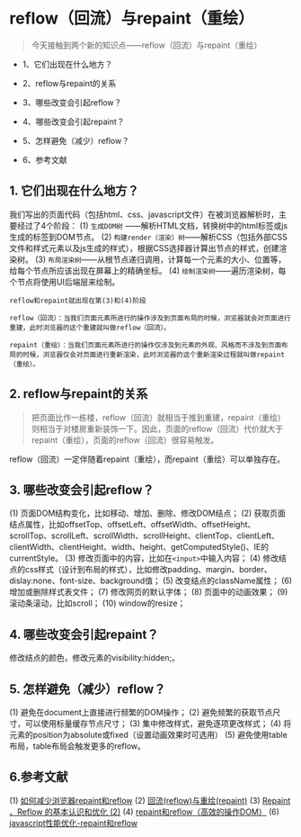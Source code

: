 # reflow（回流）与repaint（重绘）
>今天接触到两个新的知识点——reflow（回流）与repaint（重绘）

- 1、它们出现在什么地方？

- 2、reflow与repaint的关系

- 3、哪些改变会引起reflow？

- 4、哪些改变会引起repaint？

- 5、怎样避免（减少）reflow？

- 6、参考文献

## 1. 它们出现在什么地方？
我们写出的页面代码（包括html、css、javascript文件）在被浏览器解析时，主要经过了4个阶段：
    (1) `生成DOM树` ——解析HTML文档，转换树中的html标签或js生成的标签到DOM节点。
    (2) `构建render（渲染）树`——解析CSS（包括外部CSS文件和样式元素以及js生成的样式），根据CSS选择器计算出节点的样式，创建渲染树。
    (3) `布局渲染树`——从根节点递归调用，计算每一个元素的大小、位置等，给每个节点所应该出现在屏幕上的精确坐标。
    (4) `绘制渲染树`——遍历渲染树，每个节点将使用UI后端层来绘制。

    reflow和repaint就出现在第(3)和(4)阶段

```
reflow（回流）：当我们页面元素所进行的操作涉及到页面布局的时候，浏览器就会对页面进行重建，此时浏览器的这个重建就叫做reflow（回流）。
```

```
repaint（重绘）：当我们页面元素所进行的操作仅涉及到元素的外观、风格而不涉及到页面布局的时候，浏览器仅会对页面进行重新渲染，此时浏览器的这个重新渲染过程就叫做repaint（重绘）。
```

## 2. reflow与repaint的关系
>把页面比作一栋楼，reflow（回流）就相当于推到重建，repaint（重绘）则相当于对楼房重新装饰一下。因此，页面的reflow（回流）代价就大于repaint（重绘），页面的reflow（回流）很容易触发。

reflow（回流）一定伴随着repaint（重绘），而repaint（重绘）可以单独存在。

## 3. 哪些改变会引起reflow？
(1) 页面DOM结构变化，比如移动、增加、删除、修改DOM结点；
(2) 获取页面结点属性，比如offsetTop、offsetLeft、offsetWidth、offsetHeight、scrollTop、scrollLeft、scrollWidth、scrollHeight、clientTop、clientLeft、clientWidth、clientHeight、width、height、getComputedStyle()、IE的currentStyle。
(3) 修改页面中的内容，比如在`<input>`中输入内容；
(4) 修改结点的css样式（设计到布局的样式），比如修改padding、margin、border、dislay:none、font-size、background值；
(5) 改变结点的className属性；
(6) 增加或删除样式表文件；
(7) 修改网页的默认字体；
(8) 页面中的动画效果；
(9) 滚动条滚动，比如scroll；
(10) window的resize；

## 4. 哪些改变会引起repaint？
修改结点的颜色，修改元素的visibility:hidden;。

## 5. 怎样避免（减少）reflow？
(1) 避免在document上直接进行频繁的DOM操作；
(2) 避免频繁的获取节点尺寸，可以使用标量缓存节点尺寸；
(3) 集中修改样式，避免逐项更改样式；
(4) 将元素的position为absolute或fixed（设置动画效果时可选用）
(5) 避免使用table布局，table布局会触发更多的reflow。

## 6.参考文献
(1) [如何减少浏览器repaint和reflow](http://www.cnblogs.com/fullhouse/archive/2012/02/20/2360301.html)
(2) [回流(reflow)与重绘(repaint)](http://www.cnblogs.com/dll-ft/p/5810639.html)
(3) [Repaint 、Reflow 的基本认识和优化 (2)](https://segmentfault.com/a/1190000002629708)
(4) [repaint和reflow（高效的操作DOM）](http://blog.csdn.net/notejs/article/details/11379795)
(6) [javascript性能优化-repaint和reflow](http://www.cnblogs.com/jiajiaobj/archive/2012/06/11/2545291.html)
